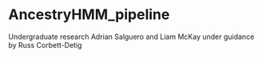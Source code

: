 # AncestryHMM_pipeline
Undergraduate research Adrian Salguero and Liam McKay under guidance by Russ Corbett-Detig
